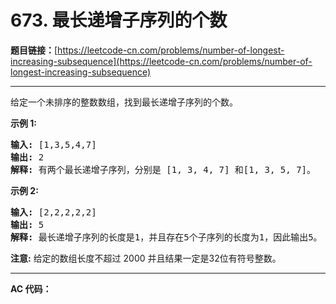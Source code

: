 # 673. 最长递增子序列的个数

**题目链接：**[https://leetcode-cn.com/problems/number-of-longest-increasing-subsequence](https://leetcode-cn.com/problems/number-of-longest-increasing-subsequence)

---

<div class="content__1Y2H">
 <div class="notranslate">
  <p>给定一个未排序的整数数组，找到最长递增子序列的个数。</p> 
  <p><strong>示例 1:</strong></p> 
  <pre class="language-text"><strong>输入:</strong> [1,3,5,4,7]
<strong>输出:</strong> 2
<strong>解释:</strong> 有两个最长递增子序列，分别是 [1, 3, 4, 7] 和[1, 3, 5, 7]。
</pre> 
  <p><strong>示例 2:</strong></p> 
  <pre class="language-text"><strong>输入:</strong> [2,2,2,2,2]
<strong>输出:</strong> 5
<strong>解释:</strong> 最长递增子序列的长度是1，并且存在5个子序列的长度为1，因此输出5。
</pre> 
  <p><strong>注意:</strong>&nbsp;给定的数组长度不超过 2000 并且结果一定是32位有符号整数。</p> 
 </div>
</div>

---

**AC 代码：**

```java

```